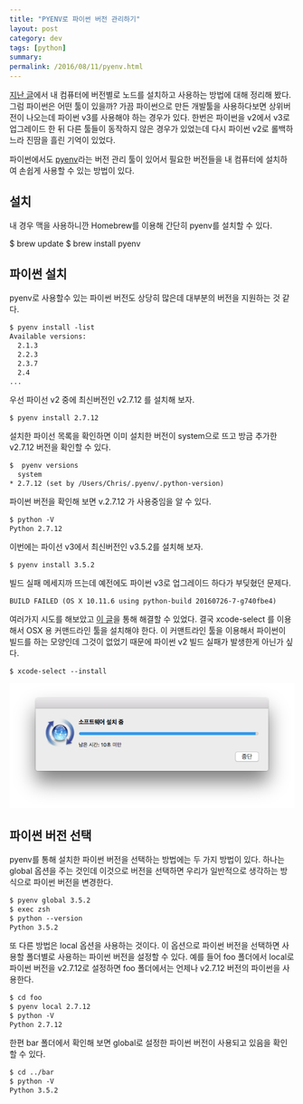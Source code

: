 ```yaml
---
title: "PYENV로 파이썬 버전 관리하기"
layout: post
category: dev
tags: [python]
summary:
permalink: /2016/08/11/pyenv.html
---
```


[지난 글](/2016/08/10/nvm.html)에서 내 컴퓨터에 버전별로 노드를 설치하고 사용하는 방법에 대해 정리해 봤다.
그럼 파이썬은 어떤 툴이 있을까?
가끔 파이썬으로 만든 개발툴을 사용하다보면 상위버전이 나오는데 파이썬 v3를 사용해야 하는 경우가 있다.
한번은 파이썬을 v2에서 v3로 업그레이드 한 뒤 다른 툴들이 동작하지 않은 경우가 있었는데
다시 파이썬 v2로 롤백하느라 진땀을 흘린 기억이 있었다.

파이썬에서도 [pyenv](https://github.com/yyuu/pyenv)라는 버전 관리 툴이 있어서
필요한 버전들을 내 컴퓨터에 설치하여 손쉽게 사용할 수 있는 방법이 있다.

## 설치

내 경우 맥을 사용하니깐 Homebrew를 이용해 간단히 pyenv를 설치할 수 있다.

$ brew update
$ brew install pyenv

## 파이썬 설치

pyenv로 사용할수 있는 파이썬 버전도 상당히 많은데 대부분의 버전을 지원하는 것 같다.

```
$ pyenv install -list
Available versions:
  2.1.3
  2.2.3
  2.3.7
  2.4
...
```

우선 파이선 v2 중에 최신버전인 v2.7.12 를 설치해 보자.

```
$ pyenv install 2.7.12
```

설치한 파이선 목록을 확인하면 이미 설치한 버전이 system으로 뜨고 방금 추가한 v2.7.12 버전을 확인할 수 있다.

```
$  pyenv versions
  system
* 2.7.12 (set by /Users/Chris/.pyenv/.python-version)
```

파이썬 버전을 확인해 보면 v.2.7.12 가 사용중임을 알 수 있다.

```
$ python -V
Python 2.7.12
```

이번에는 파이선 v3에서 최신버전인 v3.5.2를 설치해 보자.

```
$ pyenv install 3.5.2
```

빌드 실패 메세지까 뜨는데 예전에도 파이썬 v3로 업그레이드 하다가 부딪혔던 문제다.

```
BUILD FAILED (OS X 10.11.6 using python-build 20160726-7-g740fbe4)
```

여러가지 시도를 해보았고 [이 글](https://github.com/yyuu/pyenv/issues/448)을 통해 해결할 수 있었다.
결국 xcode-select 를 이용해서 OSX 용 커맨드라인 툴을 설치해야 한다.
이 커맨트라인 툴을 이용해서 파이썬이 빌드를 하는 모양인데 그것이 없었기 때문에 파이썬 v2 빌드 실패가 발생한게 아닌가 싶다.

```
$ xcode-select --install
```

![](/assets/imgs/2016/xcode-select.png)

## 파이썬 버전 선택

pyenv를 통해 설치한 파이썬 버전을 선택하는 방법에는 두 가지 방법이 있다.
하나는 global 옵션을 주는 것인데 이것으로 버전을 선택하면 우리가 일반적으로 생각하는 방식으로 파이썬 버전을 변경한다.

```
$ pyenv global 3.5.2
$ exec zsh
$ python --version
Python 3.5.2
```

또 다른 방법은 local 옵션을 사용하는 것이다.
이 옵션으로 파이썬 버전을 선택하면 사용할 폴더별로 사용하는 파이썬 버전을 설정할 수 있다.
예를 들어 foo 폴더에서 local로 파이썬 버전을 v2.7.12로 설정하면 foo 폴더에서는 언제나 v2.7.12 버전의 파이썬을 사용한다.

```
$ cd foo
$ pyenv local 2.7.12
$ python -V
Python 2.7.12
```

한편 bar 폴더에서 확인해 보면 global로 설정한 파이썬 버전이 사용되고 있음을 확인할 수 있다.

```
$ cd ../bar
$ python -V
Python 3.5.2
```
